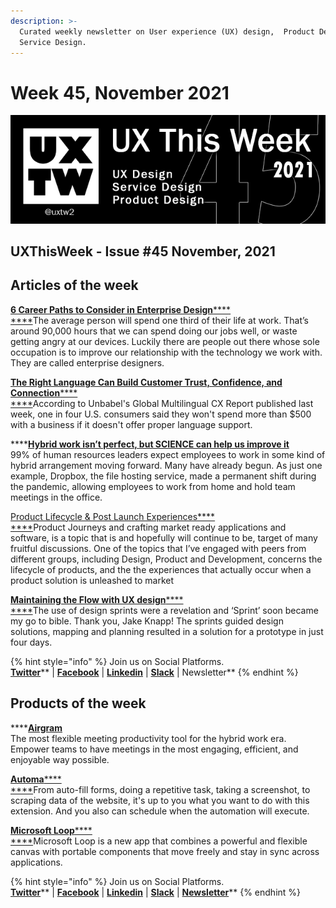 ```yaml
---
description: >-
  Curated weekly newsletter on User experience (UX) design,  Product Design and
  Service Design.
---
```


# Week 45, November 2021

![](.gitbook/assets/uxtw-banner-2021-45.jpg)

## UXThisWeek - Issue #45 November, 2021

## Articles of the week

****[**6 Career Paths to Consider in Enterprise Design**](https://medium.com/sap-design/6-career-paths-to-consider-in-enterprise-design-710d25712e11)****[****\
****](https://airbnb.design/evolving-by-design/?ref=uxthisweek)The average person will spend one third of their life at work. That’s around 90,000 hours that we can spend doing our jobs well, or waste getting angry at our devices. Luckily there are people out there whose sole occupation is to improve our relationship with the technology we work with. They are called enterprise designers.

****[**The Right Language Can Build Customer Trust, Confidence, and Connection**](https://www.inc.com/vasco-pedro/the-right-language-can-build-customer-trust-confidence-connection.html)****[****\
****](https://uxplanet.org/10-simple-tips-to-improve-user-testing-6a86c84e2794/?ref=uxthisweek)According to Unbabel's Global Multilingual CX Report published last week, one in four U.S. consumers said they won't spend more than $500 with a business if it doesn't offer proper language support.

****[**Hybrid work isn’t perfect, but SCIENCE can help us improve it**](https://thenextweb.com/news/hybrid-work-not-perfect-science-success-syndication)\
99% of human resources leaders expect employees to work in some kind of hybrid arrangement moving forward. Many have already begun. As just one example, Dropbox, the file hosting service, made a permanent shift during the pandemic, allowing employees to work from home and hold team meetings in the office.

[Product Lifecycle & Post Launch Experiences](https://uxplanet.org/product-lifecycle-post-launch-experiences-45d378931fa9)[****\
****](https://productcoalition.com/product-discovery-playbook-a579bbe3e572/?ref=uxthisweek)Product Journeys and crafting market ready applications and software, is a topic that is and hopefully will continue to be, target of many fruitful discussions. One of the topics that I’ve engaged with peers from different groups, including Design, Product and Development, concerns the lifecycle of products, and the the experiences that actually occur when a product solution is unleashed to market

****[**Maintaining the Flow with UX design**](https://medium.com/@jlester\_50163/maintaining-the-flow-with-ux-design-7a35f1390849)****[****\
****](https://uxdesign.cc/how-bob-moog-brought-usability-heuristics-to-the-electronic-synthesizer-a6797a3a9192)The use of design sprints were a revelation and ‘Sprint’ soon became my go to bible. Thank you, Jake Knapp! The sprints guided design solutions, mapping and planning resulted in a solution for a prototype in just four days.

{% hint style="info" %}
Join us on Social Platforms. \
[**Twitter**](https://twitter.com/uxtw2)** | **[**Facebook**](https://www.facebook.com/webusabilityandux)** | **[**Linkedin**](https://www.linkedin.com/groups/1875717/)** | **[**Slack**](https://join.slack.com/t/uxthisweek/shared\_invite/zt-szpdweo1-d78hso8FppFcI68Xue\_9Yw)** | Newsletter**
{% endhint %}

## Products of the week

****[**Airgram**](https://www.airgram.io/?ref=uxthisweek)\
The most flexible meeting productivity tool for the hybrid work era. Empower teams to have meetings in the most engaging, efficient, and enjoyable way possible.

****[**Automa**](https://chrome.google.com/webstore/detail/automa/infppggnoaenmfagbfknfkancpbljcca?ref=uxthisweek)****[****\
****](https://productcoalition.com/product-discovery-playbook-a579bbe3e572/?ref=uxthisweek)From auto-fill forms, doing a repetitive task, taking a screenshot, to scraping data of the website, it's up to you what you want to do with this extension. And you also can schedule when the automation will execute.

****[**Microsoft Loop**](https://www.microsoft.com/en-us/microsoft-loop?ref=uxthisweek)****[****\
****](https://uxdesign.cc/how-bob-moog-brought-usability-heuristics-to-the-electronic-synthesizer-a6797a3a9192)Microsoft Loop is a new app that combines a powerful and flexible canvas with portable components that move freely and stay in sync across applications.

{% hint style="info" %}
Join us on Social Platforms.\
[**Twitter**](https://twitter.com/uxtw2)** | **[**Facebook**](https://www.facebook.com/webusabilityandux)** | **[**Linkedin**](https://www.linkedin.com/groups/1875717/)** | **[**Slack**](https://join.slack.com/t/uxthisweek/shared\_invite/zt-szpdweo1-d78hso8FppFcI68Xue\_9Yw)** | **[**Newsletter**](https://gmail.us17.list-manage.com/subscribe?u=1b23fd286b43ac36e4acba123\&id=0009036f95)****
{% endhint %}


